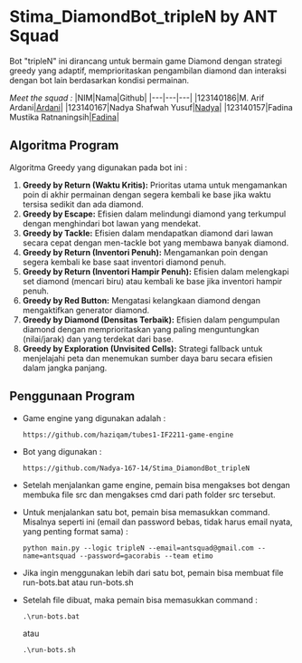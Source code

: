 # Stima_DiamondBot_tripleN by ANT Squad
Bot "tripleN" ini dirancang untuk bermain game Diamond dengan strategi greedy yang adaptif, memprioritaskan pengambilan diamond dan interaksi dengan bot lain berdasarkan kondisi permainan.

_Meet the squad :_
|NIM|Nama|Github|
|---|---|---|
|123140186|M. Arif Ardani|[Ardani](https://github.com/Kaizenix)|
|123140167|Nadya Shafwah Yusuf|[Nadya](https://github.com/Nadya-167-14)|
|123140157|Fadina Mustika Ratnaningsih|[Fadina](https://github.com/04-157-Fadina)|
## Algoritma Program
Algoritma Greedy yang digunakan pada bot ini :
1. **Greedy by Return (Waktu Kritis):** Prioritas utama untuk mengamankan poin di akhir permainan dengan segera kembali ke base jika waktu tersisa sedikit dan ada diamond.
2. **Greedy by Escape:** Efisien dalam melindungi diamond yang terkumpul dengan menghindari bot lawan yang mendekat.
3. **Greedy by Tackle:** Efisien dalam mendapatkan diamond dari lawan secara cepat dengan men-tackle bot yang membawa banyak diamond.
4. **Greedy by Return (Inventori Penuh):** Mengamankan poin dengan segera kembali ke base saat inventori diamond penuh.
5. **Greedy by Return (Inventori Hampir Penuh):** Efisien dalam melengkapi set diamond (mencari biru) atau kembali ke base jika inventori hampir penuh.
6. **Greedy by Red Button:** Mengatasi kelangkaan diamond dengan mengaktifkan generator diamond.
7. **Greedy by Diamond (Densitas Terbaik):** Efisien dalam pengumpulan diamond dengan memprioritaskan yang paling menguntungkan (nilai/jarak) dan yang terdekat dari base.
8. **Greedy by Exploration (Unvisited Cells):** Strategi fallback untuk menjelajahi peta dan menemukan sumber daya baru secara efisien dalam jangka panjang.

## Penggunaan Program
- Game engine yang digunakan adalah :

  `https://github.com/haziqam/tubes1-IF2211-game-engine`

- Bot yang digunakan :

  `https://github.com/Nadya-167-14/Stima_DiamondBot_tripleN`

- Setelah menjalankan game engine, pemain bisa mengakses bot dengan membuka file src dan mengakses cmd dari path folder src tersebut.
- Untuk menjalankan satu bot, pemain bisa memasukkan command. Misalnya seperti ini (email dan password bebas, tidak harus email nyata, yang penting format sama) :

  `python main.py --logic tripleN --email=antsquad@gmail.com --name=antsquad --password=gacorabis --team etimo`

- Jika ingin menggunakan lebih dari satu bot, pemain bisa membuat file run-bots.bat atau run-bots.sh
- Setelah file dibuat, maka pemain bisa memasukkan command :

  `.\run-bots.bat`

  atau

  `.\run-bots.sh`
